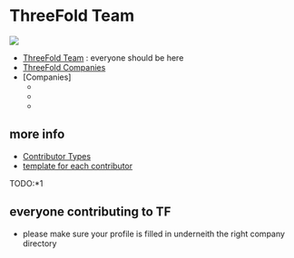 # ThreeFold Team 

![](https://images.unsplash.com/photo-1524164313128-de36f6a66a87?ixlib=rb-0.3.5&ixid=eyJhcHBfaWQiOjEyMDd9&s=936deacd614975bd6b927334871abfaf&auto=format&fit=crop&w=1350&q=80)

- [ThreeFold Team](tf_team.md) : everyone should be here
- [ThreeFold Companies](tf_companies.md)
- [Companies]
    - []()
    - []()
    - []()

## more info

- [Contributor Types](tf_contributor_types.md)
- [template for each contributor](tf_contributor_template)

TODO:*1 

## everyone contributing to TF

- please make sure your profile is filled in underneith the right company directory